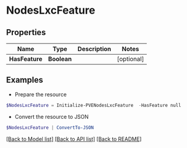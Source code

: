 # NodesLxcFeature
## Properties

Name | Type | Description | Notes
------------ | ------------- | ------------- | -------------
**HasFeature** | **Boolean** |  | [optional] 

## Examples

- Prepare the resource
```powershell
$NodesLxcFeature = Initialize-PVENodesLxcFeature  -HasFeature null
```

- Convert the resource to JSON
```powershell
$NodesLxcFeature | ConvertTo-JSON
```

[[Back to Model list]](../README.md#documentation-for-models) [[Back to API list]](../README.md#documentation-for-api-endpoints) [[Back to README]](../README.md)

